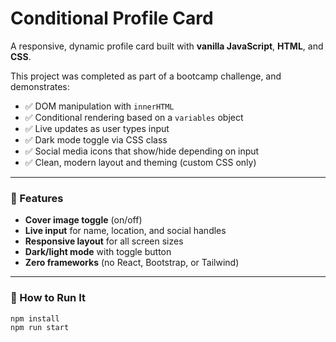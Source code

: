 # Conditional Profile Card

A responsive, dynamic profile card built with **vanilla JavaScript**, **HTML**, and **CSS**.

This project was completed as part of a bootcamp challenge, and demonstrates:

- ✅ DOM manipulation with `innerHTML`
- ✅ Conditional rendering based on a `variables` object
- ✅ Live updates as user types input
- ✅ Dark mode toggle via CSS class
- ✅ Social media icons that show/hide depending on input
- ✅ Clean, modern layout and theming (custom CSS only)

---

### 🔧 Features

- **Cover image toggle** (on/off)
- **Live input** for name, location, and social handles
- **Responsive layout** for all screen sizes
- **Dark/light mode** with toggle button
- **Zero frameworks** (no React, Bootstrap, or Tailwind)

---

### 🚀 How to Run It

```bash
npm install
npm run start
